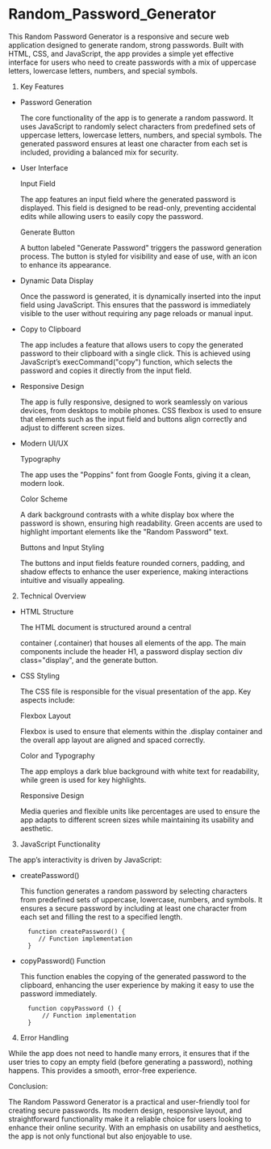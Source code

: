 # Random_Password_Generator

This Random Password Generator is a responsive and secure web application designed to generate random, strong passwords. Built with HTML, CSS, and JavaScript, the app provides a simple yet effective interface for users who need to create passwords with a mix of uppercase letters, lowercase letters, numbers, and special symbols.

1. Key Features
   
- Password Generation
  
  The core functionality of the app is to generate a random password. It uses JavaScript to randomly select characters from predefined sets of uppercase letters, lowercase letters, numbers, and special symbols. The generated password ensures at least one character from each set is included, providing a balanced mix for security.

- User Interface
  
  Input Field

  The app features an input field where the generated password is displayed. This field is designed to be read-only, preventing accidental edits while allowing users to easily copy the password.

  Generate Button

  A button labeled "Generate Password" triggers the password generation process. The button is styled for visibility and ease of use, with an icon to enhance its appearance.

- Dynamic Data Display
  
  Once the password is generated, it is dynamically inserted into the input field using JavaScript. This ensures that the password is immediately visible to the user without requiring any page reloads or manual input.

- Copy to Clipboard
  
  The app includes a feature that allows users to copy the generated password to their clipboard with a single click. This is achieved using JavaScript’s execCommand("copy") function, which selects the password and copies it directly from the input field.

- Responsive Design
  
  The app is fully responsive, designed to work seamlessly on various devices, from desktops to mobile phones. CSS flexbox is used to ensure that elements such as the input field and buttons align correctly and adjust to different screen sizes.

- Modern UI/UX
  
  Typography

  The app uses the "Poppins" font from Google Fonts, giving it a clean, modern look.

  Color Scheme

  A dark background contrasts with a white display box where the password is shown, ensuring high readability. Green accents are used to highlight important elements like the "Random Password" text.

  Buttons and Input Styling

  The buttons and input fields feature rounded corners, padding, and shadow effects to enhance the user experience, making interactions intuitive and visually appealing.

2. Technical Overview

- HTML Structure
  
  The HTML document is structured around a central <div> container (.container) that houses all elements of the app. The main components include the header H1, a password display section div class="display", and the generate button.

- CSS Styling
  
  The CSS file is responsible for the visual presentation of the app. Key aspects include:

  Flexbox Layout

  Flexbox is used to ensure that elements within the .display container and the overall app layout are aligned and spaced correctly.

  Color and Typography

  The app employs a dark blue background with white text for readability, while green is used for key highlights.

     Responsive Design
  
  Media queries and flexible units like percentages are used to ensure the app adapts to different screen sizes while maintaining its usability and aesthetic.

3. JavaScript Functionality
   
The app’s interactivity is driven by JavaScript:

- createPassword()

  This function generates a random password by selecting characters from predefined sets of uppercase, lowercase, numbers, and symbols. It ensures a secure password by including at least one character from each set and filling the rest to a specified length.

        function createPassword() {
           // Function implementation
        }
  
- copyPassword() Function

  This function enables the copying of the generated password to the clipboard, enhancing the user experience by making it easy to use the password immediately.

        function copyPassword () {
            // Function implementation
        }
  
4. Error Handling
   
  While the app does not need to handle many errors, it ensures that if the user tries to copy an empty field (before generating a password), nothing happens. This provides a smooth, error-free experience.

Conclusion:

The Random Password Generator is a practical and user-friendly tool for creating secure passwords. Its modern design, responsive layout, and straightforward functionality make it a reliable choice for users looking to enhance their online security. With an emphasis on usability and aesthetics, the app is not only functional but also enjoyable to use.
